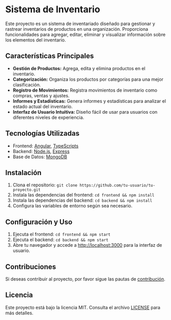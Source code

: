 # Sistema de Inventario

Este proyecto es un sistema de inventariado diseñado para gestionar y rastrear inventarios de productos en una organización. Proporciona funcionalidades para agregar, editar, eliminar y visualizar información sobre los elementos del inventario.

## Características Principales

- **Gestión de Productos:** Agrega, edita y elimina productos en el inventario.
- **Categorización:** Organiza los productos por categorías para una mejor clasificación.
- **Registro de Movimientos:** Registra movimientos de inventario como compras, ventas y ajustes.
- **Informes y Estadísticas:** Genera informes y estadísticas para analizar el estado actual del inventario.
- **Interfaz de Usuario Intuitiva:** Diseño fácil de usar para usuarios con diferentes niveles de experiencia.

## Tecnologías Utilizadas

- Frontend: [Angular](https://angular.io), [TypeScripts](https://www.typescriptlang.org/)
- Backend: [Node.js](https://nodejs.org/), [Express](https://expressjs.com/)
- Base de Datos: [MongoDB](https://www.mongodb.com/)

## Instalación

1. Clona el repositorio: `git clone https://github.com/tu-usuario/tu-proyecto.git`
2. Instala las dependencias del frontend: `cd frontend && npm install`
3. Instala las dependencias del backend: `cd backend && npm install`
4. Configura las variables de entorno según sea necesario.

## Configuración y Uso

1. Ejecuta el frontend: `cd frontend && npm start`
2. Ejecuta el backend: `cd backend && npm start`
3. Abre tu navegador y accede a [http://localhost:3000](http://localhost:3000) para la interfaz de usuario.

## Contribuciones

Si deseas contribuir al proyecto, por favor sigue las pautas de [contribución](CONTRIBUTING.md).

## Licencia

Este proyecto está bajo la licencia MIT. Consulta el archivo [LICENSE](LICENSE) para más detalles.
